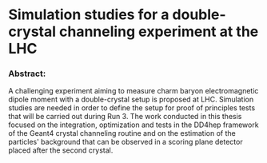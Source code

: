 # Simulation studies for a double-crystal channeling experiment at the LHC

### Abstract:
A challenging experiment aiming to measure charm baryon electromagnetic dipole moment with a double-crystal setup is proposed at LHC. Simulation studies are needed in order to define the setup for proof of principles tests that will be carried out during Run 3. The work conducted in this thesis focused on the integration, optimization and tests in the DD4hep framework of the Geant4 crystal channeling routine and on the estimation of the particles' background that can be observed in a scoring plane detector placed after the second crystal.
